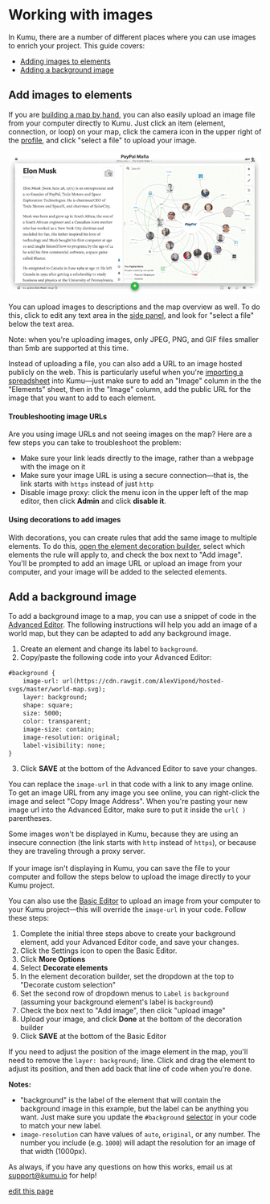 # Working with images

In Kumu, there are a number of different places where you can use images to enrich your project. This guide covers:

- [Adding images to elements](#add-images-to-elements)
- [Adding a background image](#add-a-background-image)


## Add images to elements

If you are [building a map by hand](/getting-started/first-steps.html#build-your-map-by-hand), you can also easily upload an image file from your computer directly to Kumu. Just click an item (element, connection, or loop) on your map, click the camera icon in the upper right of the [profile](/guides/profiles.html), and click "select a file" to upload your image.

![Gif showing how to upload an image to Kumu](/images/upload-image.gif)

You can upload images to descriptions and the map overview as well. To do this, click to edit any text area in the [side panel](/overview/map-editor.html#side-panel), and look for "select a file" below the text area.

<p class="alert alert-info">
Note: when you're uploading images, only JPEG, PNG, and GIF files smaller than 5mb are supported at this time.
</p>

Instead of uploading a file, you can also add a URL to an image hosted publicly on the web. This is particularly useful when you're [importing a spreadsheet](/guides/import.md) into Kumu—just make sure to add an "Image" column in the the "Elements" sheet, then in the "Image" column, add the public URL for the image that you want to add to each element.


#### Troubleshooting image URLs

Are you using image URLs and not seeing images on the map? Here are a few steps you can take to troubleshoot the problem:

- Make sure your link leads directly to the image, rather than a webpage with the image on it
- Make sure your image URL is using a secure connection—that is, the link starts with `https` instead of just `http`
- Disable image proxy: click the menu icon <i class="fa fa-bars"></i> in the upper left of the map editor, then click **Admin** and click **disable it**.


#### Using decorations to add images

With decorations, you can create rules that add the same image to multiple elements. To do this, [open the element decoration builder](/guides/decorate.html#refine-your-decorations), select which elements the rule will apply to, and check the box next to "Add image". You'll be prompted to add an image URL or upload an image from your computer, and your image will be added to the selected elements.


## Add a background image

To add a background image to a map, you can use a snippet of code in the [Advanced Editor](/overview/view-editors.md#advanced-editor). The following instructions will help you add an image of a world map, but they can be adapted to add any background image.

1. Create an element and change its label to `background`.
2. Copy/paste the following code into your Advanced Editor:
```
#background {
    image-url: url(https://cdn.rawgit.com/AlexVipond/hosted-svgs/master/world-map.svg);
    layer: background;
    shape: square;
    size: 5000;
    color: transparent;
    image-size: contain;
    image-resolution: original;
    label-visibility: none;
}
```
3. Click **SAVE** at the bottom of the Advanced Editor to save your changes.

You can replace the `image-url` in that code with a link to any image online. To get an image URL from any image you see online, you can right-click the image and select "Copy Image Address". When you're pasting your new image url into the Advanced Editor, make sure to put it inside the `url( )` parentheses.

<p class="alert alert-warning">
Some images won't be displayed in Kumu, because they are using an insecure connection (the link starts with <code>http</code> instead of <code>https</code>), or because they are traveling through a proxy server.<br><br>If your image isn't displaying in Kumu, you can save the file to your computer and follow the steps below to upload the image directly to your Kumu project.
</p>

You can also use the [Basic Editor](/overview/view-editors.md#basic-editor) to upload an image from your computer to your Kumu project—this will override the `image-url` in your code. Follow these steps:

1. Complete the initial three steps above to create your background element, add your Advanced Editor code, and save your changes.
1. Click the Settings icon <i class="fa fa-sliders"></i> to open the Basic Editor.
1. Click **More Options**
1. Select **Decorate elements**
1. In the element decoration builder, set the dropdown at the top to "Decorate custom selection"
1. Set the second row of dropdown menus to `Label` `is` `background` (assuming your background element's label is `background`)
1. Check the box next to "Add image", then click "upload image"
1. Upload your image, and click **Done** at the bottom of the decoration builder
1. Click **SAVE** at the bottom of the Basic Editor

<p class="alert alert-info">
If you need to adjust the position of the image element in the map, you'll need to remove the <code>layer: background;</code> line. Click and drag the element to adjust its position, and then add back that line of code when you're done.
</p>


**Notes:**
* "background" is the label of the element that will contain the background image in this example, but the label can be anything you want. Just make sure you update the `#background` [selector](/guides/selectors.html) in your code to match your new label.
* `image-resolution` can have values of `auto`, `original`, or any number. The number you include (e.g. `1000`) will adapt the resolution for an image of that width (1000px).

As always, if you have any questions on how this works, email us at [support@kumu.io](mailto:support@kumu.io) for help!



<span class="edit-link"><a href="https://github.com/kumu/docs/blob/master/guides/images.md" target="_blank"><i class="fa fa-github"></i> edit this page</a></span>
